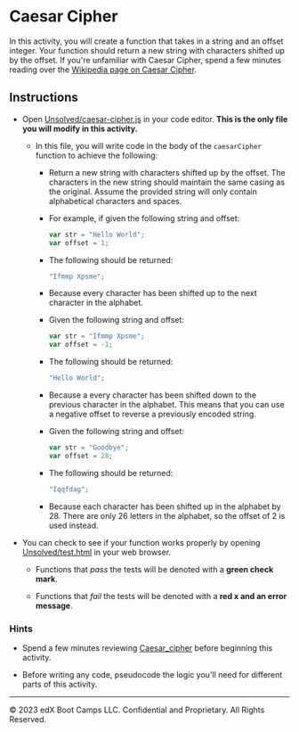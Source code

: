 # Caesar Cipher

In this activity, you will create a function that takes in a string and an offset integer. Your function should return a new string with characters shifted up by the offset. If you're unfamiliar with Caesar Cipher, spend a few minutes reading over the [Wikipedia page on Caesar Cipher](https://en.wikipedia.org/wiki/Caesar_cipher).

## Instructions

* Open [Unsolved/caesar-cipher.js](Unsolved/caesar-cipher.js) in your code editor. **This is the only file you will modify in this activity.**

  * In this file, you will write code in the body of the `caesarCipher` function to achieve the following:

    * Return a new string with characters shifted up by the offset. The characters in the new string should maintain the same casing as the original. Assume the provided string will only contain alphabetical characters and spaces.

    * For example, if given the following string and offset:

       ```js
       var str = "Hello World";
       var offset = 1;
       ```

    * The following should be returned:

       ```js
       "Ifmmp Xpsme";
       ```

    * Because every character has been shifted up to the next character in the alphabet.

    * Given the following string and offset:

       ```js
       var str = "Ifmmp Xpsme";
       var offset = -1;
       ```

    * The following should be returned:

       ```js
       "Hello World";
       ```

    * Because a every character has been shifted down to the previous character in the alphabet. This means that you can use a negative offset to reverse a previously encoded string.

    * Given the following string and offset:

       ```js
       var str = "Goodbye";
       var offset = 28;
       ```

    * The following should be returned:

       ```js
       "Iqqfdag";
       ```

    * Because each character has been shifted up in the alphabet by 28. There are only 26 letters in the alphabet, so the offset of 2 is used instead.

* You can check to see if your function works properly by opening [Unsolved/test.html](Unsolved/test.html) in your web browser.

  * Functions that _pass_ the tests will be denoted with a **green check mark**.

  * Functions that _fail_ the tests will be denoted with a **red x and an error message**.

### Hints

* Spend a few minutes reviewing [Caesar_cipher](https://en.wikipedia.org/wiki/Caesar_cipher) before beginning this activity.

* Before writing any code, pseudocode the logic you'll need for different parts of this activity.

---
© 2023 edX Boot Camps LLC. Confidential and Proprietary. All Rights Reserved.
